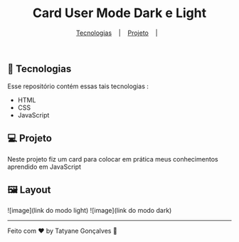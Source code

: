 <h1 align="center"> Card User Mode Dark e Light </h1>
    <p  align="center">
        <a href="#-tecnologias">Tecnologias</a> &nbsp;&nbsp;&nbsp;|&nbsp;&nbsp;&nbsp;
        <a href="#-projeto">Projeto</a> &nbsp;&nbsp;&nbsp;|&nbsp;&nbsp;&nbsp;
    </p>


<br>

## 🚀 Tecnologias

Esse repositório contém essas tais tecnologias :

- HTML
- CSS
- JavaScript

## 💻 Projeto

Neste projeto fiz um card para colocar em prática meus conhecimentos aprendido em JavaScript

## 🖼️ Layout

![image](link do modo light)
![image](link do modo dark)












<hr>

Feito com ♥ by Tatyane Gonçalves :wave: 

